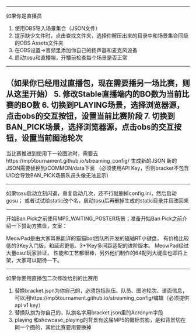 


---
如果你是直播员
1. 使用OBS导入场景集合（JSON文件）
2. 提示缺少文件时，点击查找文件夹，选择你解压出来的目录中和场景集合同级的OBS Assets文件夹
3. 在OBS设置->音频里添加你自己的扬声器和麦克风设备
4. 启动tosu和直播端，开播前检查每个场景是否正常
---
（如果你已经用过直播包，现在需要播另一场比赛，则从这里开始）
5. 修改Stable直播端内的BO数为当前比赛的BO数
6. 切换到PLAYING场景，选择浏览器源，点击obs的交互按钮，设置当前比赛阶段
7. 切换到BAN_PICK场景，选择浏览器源，点击obs的交互按钮，设置当前图池轮次
---
当比赛推进到使用下一轮图池时，需要去https://mp5tournament.github.io/streaming_config/ 生成新的JSON
新的JSON需要替换到/COMMON/data下面
（必须使用API Key，否则bracket不包含UID会导致BAN_PICK场景队员头像无法显示）

---
如果tosu启动立刻闪退，重复启动几次，还不行就删掉config.ini，然后启动gosu；
或者试试给static改个名，启动tosu后再删掉生成的static目录并且改回来

---
开始Ban Pick之前使用MP5_WAITING_POSTER场景；准备开始Ban Pick之前介绍一下赞助方猫盘，文案：

MeowPad是由大家耳熟能详的猫猫bot团队所开发的磁轴RT小键盘，
有价格比较低的3Key入门版，和延迟更低、3+1Key多间距适配的进阶版本。
MeowPad经过大量osu!玩家验证， 性能和工艺都很棒，另外他们制作的64配列大键盘也即将上架，大家可以期待一下。

---
如果你要用直播包二次修改给别的比赛用
1. 替换bracket.json为你自己的，必须包括队伍、队员、图池轮次、谱面信息，可以用https://mp5tournament.github.io/streaming_config/编辑（必须提供api v1 key）
2. 替换队旗为你自己的，队旗名字用bracket.json里的Acronym字段
3. playing 和showcase_playing的背景有这届MP5的徽标剪影，是和背景切在同一个图的，其他比赛要用要换掉
